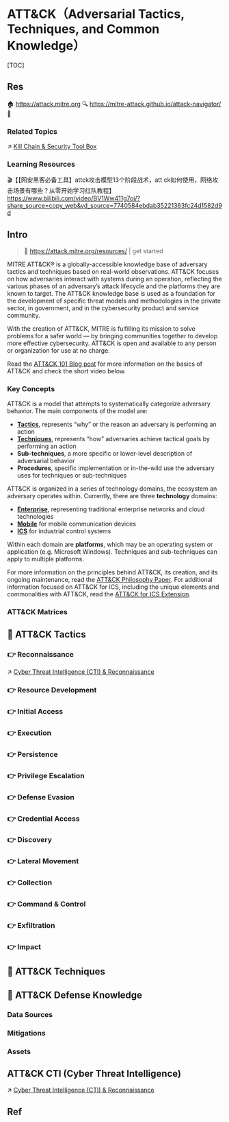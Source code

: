 # ATT&CK（Adversarial Tactics, Techniques, and Common Knowledge）

[TOC]



## Res
🏠 https://attack.mitre.org
🔍 https://mitre-attack.github.io/attack-navigator/
🚧 


### Related Topics
↗ [Kill Chain & Security Tool Box](../../../☠️%20Kill%20Chain%20&%20Security%20Tool%20Box/Kill%20Chain%20&%20Security%20Tool%20Box.md)


### Learning Resources
🎬【【网安黑客必备工具】attck攻击模型13个阶段战术，att ck如何使用，网络攻击场景有哪些？从零开始学习红队教程】 https://www.bilibili.com/video/BV1Ww411g7oi/?share_source=copy_web&vd_source=7740584ebdab35221363fc24d1582d9d



## Intro
> 🔗 https://attack.mitre.org/resources/ | get started

MITRE ATT&CK® is a globally-accessible knowledge base of adversary tactics and techniques based on real-world observations. ATT&CK focuses on how adversaries interact with systems during an operation, reflecting the various phases of an adversary’s attack lifecycle and the platforms they are known to target. The ATT&CK knowledge base is used as a foundation for the development of specific threat models and methodologies in the private sector, in government, and in the cybersecurity product and service community.

With the creation of ATT&CK, MITRE is fulfilling its mission to solve problems for a safer world — by bringing communities together to develop more effective cybersecurity. ATT&CK is open and available to any person or organization for use at no charge.

Read the [ATT&CK 101 Blog post](https://medium.com/mitre-attack/att-ck-101-17074d3bc62) for more information on the basics of ATT&CK and check the short video below.


### Key Concepts
ATT&CK is a model that attempts to systematically categorize adversary behavior. The main components of the model are:
- **[Tactics](https://attack.mitre.org/tactics/enterprise/)**, represents “why” or the reason an adversary is performing an action
- **[Techniques](https://attack.mitre.org/techniques/enterprise/)**, represents “how” adversaries achieve tactical goals by performing an action
- **Sub-techniques**, a more specific or lower-level description of adversarial behavior
- **Procedures**, specific implementation or in-the-wild use the adversary uses for techniques or sub-techniques

ATT&CK is organized in a series of technology domains, the ecosystem an adversary operates within. Currently, there are three **technology** domains:
- **[Enterprise](https://attack.mitre.org/matrices/enterprise/)**, representing traditional enterprise networks and cloud technologies
- **[Mobile](https://attack.mitre.org/matrices/mobile/)** for mobile communication devices
- **[ICS](https://attack.mitre.org/matrices/ics/)** for industrial control systems

Within each domain are **platforms**, which may be an operating system or application (e.g. Microsoft Windows). Techniques and sub-techniques can apply to multiple platforms.

For more information on the principles behind ATT&CK, its creation, and its ongoing maintenance, read the [ATT&CK Philosophy Paper](https://attack.mitre.org/docs/ATTACK_Design_and_Philosophy_March_2020.pdf). For additional information focused on ATT&CK for ICS, including the unique elements and commonalities with ATT&CK, read the [ATT&CK for ICS Extension](https://attack.mitre.org/docs/ATTACK_for_ICS_Philosophy_March_2020.pdf).


### ATT&CK Matrices



## 🎯 ATT&CK Tactics
### 👉 Reconnaissance
↗ [Cyber Threat Intelligence (CTI) & Reconnaissance](../🛰️%20Cyber%20Threat%20Intelligence%20(CTI)%20&%20Reconnaissance/Cyber%20Threat%20Intelligence%20(CTI)%20&%20Reconnaissance.md)


### 👉 Resource Development

### 👉 Initial Access

### 👉 Execution

### 👉 Persistence

### 👉 Privilege Escalation

### 👉 Defense Evasion

### 👉 Credential Access

### 👉 Discovery

### 👉 Lateral Movement

### 👉 Collection

### 👉 Command & Control

### 👉 Exfiltration

### 👉 Impact



## 🎯 ATT&CK Techniques



## 🎯 ATT&CK Defense Knowledge
### Data Sources


### Mitigations


### Assets



## ATT&CK CTI (Cyber Threat Intelligence)
↗ [Cyber Threat Intelligence (CTI) & Reconnaissance](../🛰️%20Cyber%20Threat%20Intelligence%20(CTI)%20&%20Reconnaissance/Cyber%20Threat%20Intelligence%20(CTI)%20&%20Reconnaissance.md)



## Ref
[恶意软件静态分析利器：Capa与ATT&amp;CK技战术的结合]: https://cloud.baidu.com/article/3213021

[高级威胁攻击技战术分析]: https://0x666.club/tradecraft-analysis/
